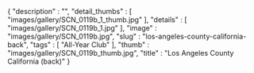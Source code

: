 {
  "description" : "",
  "detail_thumbs" : [
                       "images/gallery/SCN_0119b_1_thumb.jpg"
                     ],
  "details" : [
                 "images/gallery/SCN_0119b_1.jpg"
               ],
  "image" : "images/gallery/SCN_0119b.jpg",
  "slug" : "los-angeles-county-california-back",
  "tags" : [
              "All-Year Club"
            ],
  "thumb" : "images/gallery/SCN_0119b_thumb.jpg",
  "title" : "Los Angeles County California (back)"
}
